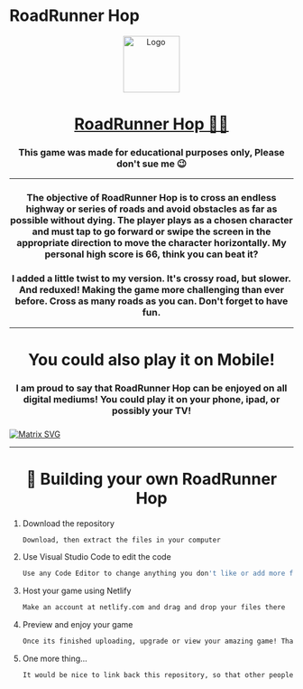 # RoadRunner Hop 
<div align="center">
  <img alt="Logo" src="![image](https://github.com/user-attachments/assets/9fa7e6a6-3b0d-49ce-9201-542a7a25740b)
" width="100" />
</div>


<h1 align="center">
   <a href="https://chickenhop.netlify.app" target="_blank">RoadRunner Hop 🐔🚗</a>
</h1>

<h3 align="center">
  This game was made for educational purposes only, Please don't sue me 😉
</h3>


---
<h3 align="center">
The objective of RoadRunner Hop is to cross an endless highway or series of roads and avoid obstacles as far as possible without dying. The player plays as a chosen character and must tap to go forward or swipe the screen in the appropriate direction to move the character horizontally. My personal high score is 66, think you can beat it?
  </h3>
  
  <h3 align="center">
I added a little twist to my version. It's crossy road, but slower. And reduxed! Making the game more challenging than ever before. Cross as many roads as you can. Don't forget to have fun.

---
<h1 align="center">
You could also play it on Mobile!
</h1>
 
 <h3 align="center">
I am proud to say that RoadRunner Hop can be enjoyed on all digital mediums! You could play it on your phone, ipad, or possibly your TV!
 </h3>
 
 <h3 align="center"></h3>


 [![Matrix SVG](https://raw.githubusercontent.com/rodrigograca31/rodrigograca31/master/matrix.svg)](https://www.youtube.com/watch?v=SDkAGkd4NLc&t=27s) 




---
<h1 align="center">
🚀 Building your own RoadRunner Hop
</h1>

1. Download the repository

   ```sh
   Download, then extract the files in your computer
   ```

2. Use Visual Studio Code to edit the code

   ```sh
   Use any Code Editor to change anything you don't like or add more features to the game
   ```
3. Host your game using Netlify

   ```sh
   Make an account at netlify.com and drag and drop your files there
   ```
4. Preview and enjoy your game

   ```sh
   Once its finished uploading, upgrade or view your amazing game! Thats it! 
   ```
5. One more thing...

   ```sh
   It would be nice to link back this repository, so that other people could see it too! Thank you very much.
   ```
